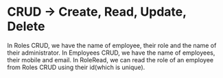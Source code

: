 # CRUD -> Create, Read, Update, Delete

In Roles CRUD, we have the name of employee, their role and the name of their administrator.
In Employees CRUD, we have the name of employees, their mobile and email.
In RoleRead, we can read the role of an employee from Roles CRUD using their id(which is unique). 
